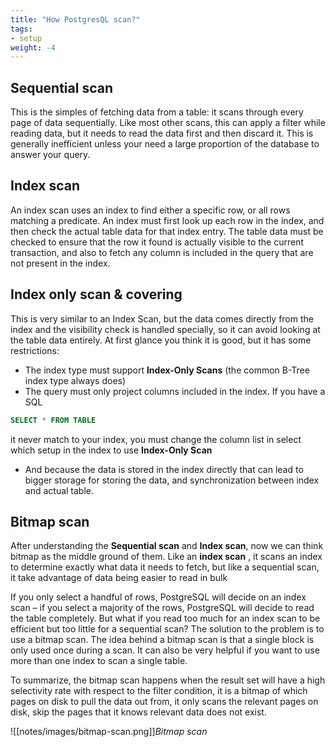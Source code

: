 ```yaml
---
title: "How PostgresQL scan?"
tags:
- setup
weight: -4
---
```


## Sequential scan
This is the simples of fetching data from a table: it scans through every page of data sequentially. Like most other scans, this can apply a filter while reading data, but it needs to read the data first and then discard it. This is generally inefficient unless your need a large proportion of the database to answer your query.

## Index scan
An index scan uses an index to find either a specific row, or all rows matching a predicate. An index must first look up each row in the index, and then check the actual table data for that index entry. The table data must be checked to ensure that the row it found is actually visible to the current transaction, and also to fetch any column is included in the query that are not present in the index.

## Index only scan & covering
This is very similar to an Index Scan, but the data comes directly from the index and the visibility check is handled specially, so it can avoid looking at the table data entirely. At first glance you think it is good, but it has some restrictions:
- The index type must support **Index-Only Scans** (the common B-Tree index type always does)
- The query must only project columns included in the index. If you have a SQL
```sql
SELECT * FROM TABLE
```
it never match to your index, you must change the column list in select which setup in the index to use **Index-Only Scan**
- And because the data is stored in the index directly that can lead to bigger storage for storing the data, and synchronization between index and actual table.

## Bitmap scan
After understanding the **Sequential scan** and **Index scan**, now we can think bitmap as the middle ground of them. Like an **index scan** , it scans an index to determine exactly what data it needs to fetch, but like a sequential scan, it take advantage of data being easier to read in bulk

If you only select a handful of rows, PostgreSQL will decide on an index scan – if you select a majority of the rows, PostgreSQL will decide to read the table completely. But what if you read too much for an index scan to be efficient but too little for a sequential scan? The solution to the problem is to use a bitmap scan. The idea behind a bitmap scan is that a single block is only used once during a scan. It can also be very helpful if you want to use more than one index to scan a single table.

To summarize, the bitmap scan happens when the result set will have a high selectivity rate with respect to the filter condition, it is a bitmap of which pages on disk to pull the data out from, it only scans the relevant pages on disk, skip the pages that it knows relevant data does not exist.

![[notes/images/bitmap-scan.png]]*Bitmap scan*
